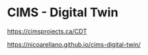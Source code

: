 # CIMS - Digital Twin 
https://cimsprojects.ca/CDT

https://nicoarellano.github.io/cims-digital-twin/
